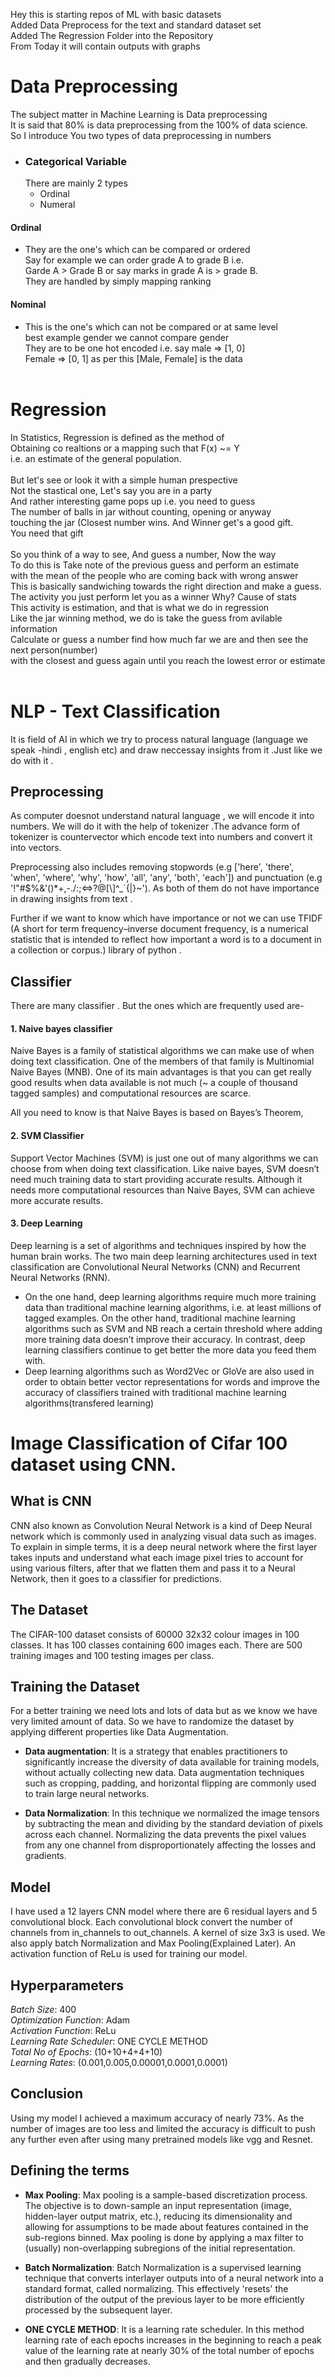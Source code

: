 Hey this is starting repos of ML with basic datasets<br>
Added Data Preprocess for the text and standard dataset set<br> 
Added The Regression Folder into the Repository<br>
From Today it will contain outputs with graphs<br>
 # Data Preprocessing
  The subject matter in Machine Learning is Data preprocessing<br>
  It is said that 80% is data preprocessing from the 100% of data science.<br>
  So I introduce You two types of data preprocessing in numbers<br>
  - ### Categorical Variable
    There are mainly 2 types
     - Ordinal
     - Numeral
   #### Ordinal
   - They are the one's which can be compared or ordered<br>
      Say for example we can order grade A to grade B i.e.<br>
      Garde A > Grade B or say marks in grade A is > grade B.<br>
      They are handled by simply mapping ranking
  #### Nominal
   - This is the one's which can not be compared or at same level<br>
     best example gender we cannot compare gender<br>
     They are to be one hot encoded i.e. say male => [1, 0]<br>
     Female => [0, 1] as per this [Male, Female] is the data<br>
     <br>
 # Regression
   In Statistics, Regression is defined as the method of<br>
   Obtaining co realtions or a mapping such that F(x) ~= Y<br>
   i.e. an estimate of the general population.<br>
   <br>
   But let's see or look it with a simple human prespective<br>
   Not the stastical one, Let's say you are in a party <br>
   And rather interesting game pops up i.e. you need to guess<br>
   The number of balls in jar without counting, opening or anyway<br>
   touching the jar (Closest number wins. And Winner get's a good gift.<br>
   You need that gift<br>
   <br>
   So you think of a way to see, And guess a number, Now the way <br>
   To do this is Take note of the previous guess and perform an estimate<br>
   with the mean of the people who are coming back with wrong answer<br>
   This is basically sandwiching towards the right direction and make a guess.<br>
   The activity you just perform let you as a winner Why? Cause of stats<br>
   This activity is estimation, and that is what we do in regression<br>
   Like the jar winning method, we do is take the guess from avilable information<br>
   Calculate or guess a number find how much far we are and then see the next person(number)<br>
   with the closest and guess again until you reach the lowest error or estimate<br>
  <br> 
   # NLP - Text Classification 

It is field of AI in which we try to process natural language (language we speak -hindi , english etc) and draw neccessay insights from it .Just like we do with it .
## Preprocessing 
 As computer doesnot understand natural language , we will encode it into numbers.
 We will do it with the help of tokenizer .The advance form of tokenizer is countervector which encode text into numbers and convert it  into vectors.
 
 Preprocessing also includes removing stopwords (e.g ['here', 'there', 'when', 'where', 'why', 'how', 'all', 'any', 'both', 'each']) and punctuation (e.g '!"#$%&\'()*+,-./:;<=>?@[\\]^_`{|}~').
 As both of them do not have importance in drawing insights from text .
  
 Further if we want to know which have importance or not we can use TFIDF (A short for term frequency–inverse document frequency, is a numerical statistic that is intended to reflect how important a word is to a document in a collection or corpus.)  library of python .
 
 ## Classifier 
 There are many classifier . But the ones which are frequently used are-
 #### 1. Naive bayes classifier
Naive Bayes is a family of statistical algorithms we can make use of when doing text classification. One of the members of that family is Multinomial Naive Bayes (MNB). One of its main advantages is that you can get really good results when data available is not much (~ a couple of thousand tagged samples) and computational resources are scarce.

All you need to know is that Naive Bayes is based on Bayes’s Theorem, 

#### 2. SVM Classifier
Support Vector Machines (SVM) is just one out of many algorithms we can choose from when doing text classification. Like naive bayes, SVM doesn’t need much training data to start providing accurate results. Although it needs more computational resources than Naive Bayes, SVM can achieve more accurate results.

#### 3. Deep Learning
Deep learning is a set of algorithms and techniques inspired by how the human brain works. The two main deep learning architectures used in text classification are Convolutional Neural Networks (CNN) and Recurrent Neural Networks (RNN).

* On the one hand, deep learning algorithms require much more training data than traditional machine learning algorithms, i.e. at least millions of tagged examples. On the other hand, traditional machine learning algorithms such as SVM and NB reach a certain threshold where adding more training data doesn’t improve their accuracy. In contrast, deep learning classifiers continue to get better the more data you feed them with.
* Deep learning algorithms such as Word2Vec or GloVe are also used in order to obtain better vector representations for words and improve the accuracy of classifiers trained with traditional machine learning algorithms(transfered learning)

# Image Classification of Cifar 100 dataset using CNN.

## What is CNN

CNN also known as Convolution Neural Network is a kind of Deep Neural network which is commonly used in analyzing visual data such as images. To explain in simple terms, it is a deep neural network where the first layer takes inputs and understand what each image pixel tries to account for using various filters, after that we flatten them and pass it to a Neural Network, then it goes to a classifier for predictions.

## The Dataset

The CIFAR-100 dataset consists of 60000 32x32 colour images in 100 classes. It has 100 classes containing 600 images each. There are 500 training images and 100 testing images per class.

## Training the Dataset

For a better training we need lots and lots of data but as we know we have very limited amount of data. So we have to randomize the dataset by applying different properties like Data Augmentation.
  * __Data augmentation__: It is a strategy that enables practitioners to significantly increase the diversity of data available for training models, without actually collecting new data. Data augmentation techniques such as cropping, padding, and horizontal flipping are commonly used to train large neural networks.

  * __Data Normalization__: In this technique we normalized the image tensors by subtracting the mean and dividing by the standard deviation of pixels across each channel. Normalizing the data prevents the pixel values from any one channel from disproportionately affecting the losses and gradients.

## Model

I have used a 12 layers CNN model where there are 6 residual layers and 5 convolutional block. Each convolutional block convert the number of channels from in_channels to out_channels. A kernel of size 3x3 is used. We also apply batch Normalization and Max Pooling(Explained Later). An activation function of ReLu is used for training our model.

## Hyperparameters

_Batch Size_: 400<br>
_Optimization Function_: Adam<br>
_Activation Function_: ReLu<br>
_Learning Rate Scheduler_: ONE CYCLE METHOD <br>
_Total No of Epochs_: (10+10+4+4+10)<br>
_Learning Rates_: (0.001,0.005,0.00001,0.0001,0.0001)<br>

## Conclusion

Using my model I achieved a maximum accuracy of nearly 73%. As the number of images are too less and limited the accuracy is difficult to push any further even after using many pretrained models like vgg and Resnet. 

## Defining the terms

 * __Max Pooling__: Max pooling is a sample-based discretization process. The objective is to down-sample an input representation (image, hidden-layer output matrix, etc.), reducing its dimensionality and allowing for assumptions to be made about features contained in the sub-regions binned. Max pooling is done by applying a max filter to (usually) non-overlapping subregions of the initial representation.

* __Batch Normalization__: Batch Normalization is a supervised learning technique that converts interlayer outputs into of a neural network into a standard format, called normalizing.  This effectively 'resets' the distribution of the output of the previous layer to be more efficiently processed by the subsequent layer.

* __ONE CYCLE METHOD__: It is a learning rate scheduler. In this method learning rate of each epochs increases in the beginning to reach a peak value of the learning rate at nearly 30% of the total number of epochs and then gradually decreases. 